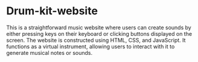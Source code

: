 # Drum-kit-website

This is a straightforward music website where users can create sounds by either pressing keys on their keyboard or clicking buttons displayed on the screen. The website is constructed using HTML, CSS, and JavaScript. It functions as a virtual instrument, allowing users to interact with it to generate musical notes or sounds. 
